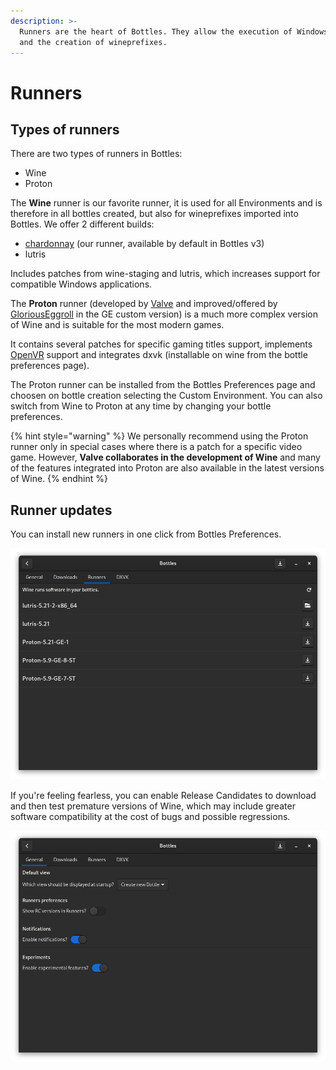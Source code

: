 ```yaml
---
description: >-
  Runners are the heart of Bottles. They allow the execution of Windows software
  and the creation of wineprefixes.
---
```


# Runners

## Types of runners

There are two types of runners in Bottles:

* Wine
* Proton

The **Wine** runner is our favorite runner, it is used for all Environments and is therefore in all bottles created, but also for wineprefixes imported into Bottles. We offer 2 different builds:

* [chardonnay](https://github.com/bottlesdevs/wine) \(our runner, available by default in Bottles v3\)
* lutris

Includes patches from wine-staging and lutris, which increases support for compatible Windows applications.

The **Proton** runner \(developed by [Valve](https://github.com/ValveSoftware/Proton) and improved/offered by [GloriousEggroll](https://github.com/GloriousEggroll/proton-ge-custom) in the GE custom version\) is a much more complex version of Wine and is suitable for the most modern games.

It contains several patches for specific gaming titles support, implements [OpenVR](https://partner.steamgames.com/doc/features/steamvr/openvr) support and integrates dxvk \(installable on wine from the bottle preferences page\).

The Proton runner can be installed from the Bottles Preferences page and choosen on bottle creation selecting the Custom Environment. You can also switch from Wine to Proton at any time by changing your bottle preferences.

{% hint style="warning" %}
We personally recommend using the Proton runner only in special cases where there is a patch for a specific video game. However, **Valve collaborates in the development of Wine** and many of the features integrated into Proton are also available in the latest versions of Wine.
{% endhint %}

## Runner updates

You can install new runners in one click from Bottles Preferences.

![Runners management from Bottles Preferences page.](../.gitbook/assets/screenshot-from-2021-01-05-18-58-16.png)

If you're feeling fearless, you can enable Release Candidates to download and then test premature versions of Wine, which may include greater software compatibility at the cost of bugs and possible regressions.

![Enable Release Candidate from Runners preferences in the General tab.](../.gitbook/assets/screenshot-from-2021-01-05-19-36-11.png)

